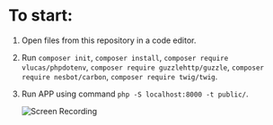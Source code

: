 
# To start:

1. Open files from this repository in a code editor.
2. Run ```composer init```, 
```composer install```, 
```composer require vlucas/phpdotenv```, 
```composer require guzzlehttp/guzzle```,
```composer require nesbot/carbon```,
```composer require twig/twig```.
3. Run APP using command ```php -S localhost:8000 -t public/```.

   ![Screen Recording](/newsFeed.gif)